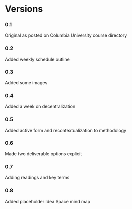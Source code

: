# Versions

### 0.1
Original as posted on Columbia University course directory

### 0.2
Added weekly schedule outline

### 0.3
Added some images

### 0.4
Added a week on decentralization

### 0.5
Added active form and recontextualization to methodology

### 0.6
Made two deliverable options explicit

### 0.7
Adding readings and key terms

### 0.8
Added placeholder Idea Space mind map
